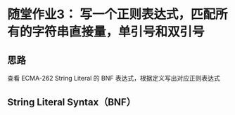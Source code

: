 # 随堂作业3： 写一个正则表达式，匹配所有的字符串直接量，单引号和双引号

## 思路
查看 ECMA-262 String Literal 的 BNF 表达式，根据定义写出对应正则表达式


## String Literal Syntax（BNF）